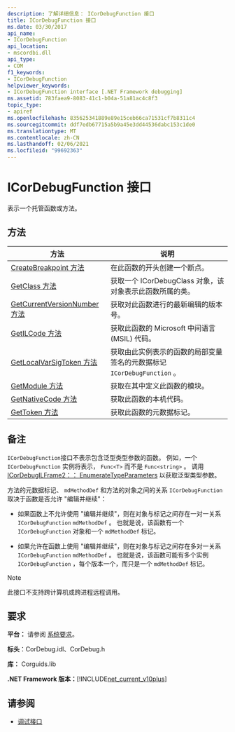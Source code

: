 ```yaml
---
description: 了解详细信息： ICorDebugFunction 接口
title: ICorDebugFunction 接口
ms.date: 03/30/2017
api_name:
- ICorDebugFunction
api_location:
- mscordbi.dll
api_type:
- COM
f1_keywords:
- ICorDebugFunction
helpviewer_keywords:
- ICorDebugFunction interface [.NET Framework debugging]
ms.assetid: 783faea9-8083-41c1-b04a-51a81ac4c8f3
topic_type:
- apiref
ms.openlocfilehash: 835625341889e89e15ceb66ca71531cf7b8311c4
ms.sourcegitcommit: ddf7edb67715a5b9a45e3dd44536dabc153c1de0
ms.translationtype: MT
ms.contentlocale: zh-CN
ms.lasthandoff: 02/06/2021
ms.locfileid: "99692363"
---
```

# <a name="icordebugfunction-interface"></a>ICorDebugFunction 接口

表示一个托管函数或方法。  
  
## <a name="methods"></a>方法  
  
|方法|说明|  
|------------|-----------------|  
|[CreateBreakpoint 方法](icordebugfunction-createbreakpoint-method.md)|在此函数的开头创建一个断点。|  
|[GetClass 方法](icordebugfunction-getclass-method.md)|获取一个 ICorDebugClass 对象，该对象表示此函数所属的类。|  
|[GetCurrentVersionNumber 方法](icordebugfunction-getcurrentversionnumber-method.md)|获取对此函数进行的最新编辑的版本号。|  
|[GetILCode 方法](icordebugfunction-getilcode-method.md)|获取此函数的 Microsoft 中间语言 (MSIL) 代码。|  
|[GetLocalVarSigToken 方法](icordebugfunction-getlocalvarsigtoken-method.md)|获取由此实例表示的函数的局部变量签名的元数据标记 `ICorDebugFunction` 。|  
|[GetModule 方法](icordebugfunction-getmodule-method.md)|获取在其中定义此函数的模块。|  
|[GetNativeCode 方法](icordebugfunction-getnativecode-method.md)|获取此函数的本机代码。|  
|[GetToken 方法](icordebugfunction-gettoken-method.md)|获取此函数的元数据标记。|  
  
## <a name="remarks"></a>备注  

 `ICorDebugFunction`接口不表示包含泛型类型参数的函数。 例如，一个 `ICorDebugFunction` 实例将表示， `Func<T>` 而不是 `Func<string>` 。 调用 [ICorDebugILFrame2：： EnumerateTypeParameters](icordebugilframe2-enumeratetypeparameters-method.md) 以获取泛型类型参数。  
  
 方法的元数据标记、 `mdMethodDef` 和方法的对象之间的关系 `ICorDebugFunction` 取决于函数是否允许 "编辑并继续"：  
  
- 如果函数上不允许使用 "编辑并继续"，则在对象与标记之间存在一对一关系 `ICorDebugFunction` `mdMethodDef` 。 也就是说，该函数有一个 `ICorDebugFunction` 对象和一个 `mdMethodDef` 标记。  
  
- 如果允许在函数上使用 "编辑并继续"，则在对象与标记之间存在多对一关系 `ICorDebugFunction` `mdMethodDef` 。 也就是说，该函数可能有多个实例 `ICorDebugFunction` ，每个版本一个，而只是一个 `mdMethodDef` 标记。  
  
> [!NOTE]
> 此接口不支持跨计算机或跨进程远程调用。  
  
## <a name="requirements"></a>要求  

 **平台：** 请参阅 [系统要求](../../get-started/system-requirements.md)。  
  
 **标头**：CorDebug.idl、CorDebug.h  
  
 **库：**  Corguids.lib  
  
 **.NET Framework 版本：**[!INCLUDE[net_current_v10plus](../../../../includes/net-current-v10plus-md.md)]  
  
## <a name="see-also"></a>请参阅

- [调试接口](debugging-interfaces.md)
